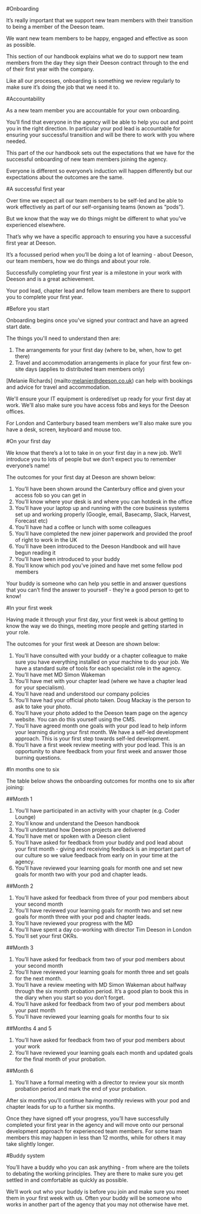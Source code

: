 #Onboarding

It’s really important that we support new team members with their transition to being a member of the Deeson team. 

We want new team members to be happy, engaged and effective as soon as possible.

This section of our handbook explains what we do to support new team members from the day they sign their Deeson contract through to the end of their first year with the company. 

Like all our processes, onboarding is something we review regularly to make sure it’s doing the job that we need it to. 

#Accountability

As a new team member you are accountable for your own onboarding. 

You’ll find that everyone in the agency will be able to help you out and point you in the right direction. In particular your pod lead is accountable for ensuring your successful transition and will be there to work with you where needed.

This part of the our handbook sets out the expectations that we have for the successful onboarding of new team members joining the agency. 

Everyone is different so everyone’s induction will happen differently but our expectations about the outcomes are the same. 

#A successful first year

Over time we expect all our team members to be self-led and be able to work effectively as part of our self-organising teams (known as “pods”). 

But we know that the way we do things might be different to what you’ve experienced elsewhere. 

That’s why we have a specific approach to ensuring you have a successful first year at Deeson. 

It’s a focussed period when you’ll be doing a lot of learning - about Deeson, our team members, how we do things and about your role.

Successfully completing your first year is a milestone in your work with Deeson and is a great achievement. 

Your pod lead, chapter lead and fellow team members are there to support you to complete your first year.

#Before you start

Onboarding begins once you’ve signed your contract and have an agreed start date. 

The things you'll need to understand then are:

1. The arrangements for your first day (where to be, when, how to get there)
2. Travel and accommodation arrangements in place for your first few on-site days (applies to distributed team members only)

[Melanie Richards] (mailto:melanier@deeson.co.uk) can help with bookings and advice for travel and accommodation.

We'll ensure your IT equipment is ordered/set up ready for your first day at work. We'll also make sure you have access fobs and keys for the Deeson offices.

For London and Canterbury based team members we'll also make sure you have a desk, screen, keyboard and mouse too.

#On your first day

We know that there’s a lot to take in on your first day in a new job. We’ll introduce you to lots of people but we don’t expect you to remember everyone’s name! 

The outcomes for your first day at Deeson are shown below:

1. You’ll have been shown around the Canterbury office and given your access fob so you can get in
2. You’ll know where your desk is and where you can hotdesk in the office
3. You’ll have your laptop up and running with the core business systems set up and working properly (Google, email, Basecamp, Slack, Harvest, Forecast etc)
4. You’ll have had a coffee or lunch with some colleagues
5. You’ll have completed the new joiner paperwork and provided the proof of right to work in the UK 
6. You’ll have been introduced to the Deeson Handbook and will have begun reading it
7. You’ll have been introduced to your buddy
8. You'll know which pod you've joined and have met some fellow pod members

Your buddy is someone who can help you settle in and answer questions that you can’t find the answer to yourself - they’re a good person to get to know!

#In your first week

Having made it through your first day, your first week is about getting to know the way we do things, meeting more people and getting started in your role.

The outcomes for your first week at Deeson are shown below:

1. You’ll have consulted with your buddy or a chapter colleague to make sure you have everything installed on your machine to do your job. We have a standard suite of tools for each specialist role in the agency.
2. You’ll have met MD Simon Wakeman
3. You’ll have met with your chapter lead (where we have a chapter lead for your specialism).
4. You’ll have read and understood our company policies
5. You’ll have had your official photo taken. Doug Mackay is the person to ask to take your photo.
6. You’ll have your photo added to the Deeson team page on the agency website. You can do this yourself using the CMS.
7. You’ll have agreed month one goals with your pod lead to help inform your learning during your first month. We have a self-led development approach. This is your first step towards self-led development.
8. You’ll have a first week review meeting with your pod lead. This is an opportunity to share feedback from your first week and answer those burning questions.

#In months one to six

The table below shows the onboarding outcomes for months one to six after joining:

##Month 1

1. You’ll have participated in an activity with your chapter (e.g. Coder Lounge)
2. You’ll know and understand the Deeson handbook
3. You’ll understand how Deeson projects are delivered 
4. You’ll have met or spoken with a Deeson client
5. You’ll have asked for feedback from your buddy and pod lead about your first month - giving and receiving feedback is an important part of our culture so we value feedback from early on in your time at the agency.
6. You’ll have reviewed your learning goals for month one and set new goals for month two with your pod and chapter leads.

##Month 2

1. You’ll have asked for feedback from three of your pod members about your second month
2. You’ll have reviewed your learning goals for month two and set new goals for month three with your pod and chapter leads.
3. You’ll have reviewed your progress with the MD
4. You’ll have spent a day co-working with director Tim Deeson in London
5. You'll set your first OKRs.

##Month 3

1. You’ll have asked for feedback from two of your pod members about your second month
2. You’ll have reviewed your learning goals for month three and set goals for the next month.
3. You’ll have a review meeting with MD Simon Wakeman about halfway through the six month probation period. It’s a good plan to book this in the diary when you start so you don’t forget.
4. You’ll have asked for feedback from two of your pod members about your past month
5. You’ll have reviewed your learning goals for months four to six

##Months 4 and 5

1. You’ll have asked for feedback from two of your pod members about your work
2. You’ll have reviewed your learning goals each month and updated goals for the final month of your probation.

##Month 6

1. You’ll have a formal meeting with a director to review your six month probation period and mark the end of your probation.

After six months you’ll continue having monthly reviews with your pod and chapter leads for up to a further six months. 

Once they have signed off your progress, you’ll have successfully completed your first year in the agency and will move onto our personal development approach for experienced team members. For some team members this may happen in less than 12 months, while for others it may take slightly longer.

#Buddy system

You’ll have a buddy who you can ask anything - from where are the toilets to debating the working principles. They are there to make sure you get settled in and comfortable as quickly as possible.

We’ll work out who your buddy is before you join and make sure you meet them in your first week with us. Often your buddy will be someone who works in another part of the agency that you may not otherwise have met.






